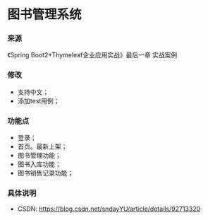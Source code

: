 # 图书管理系统

### 来源
《Spring Boot2+Thymeleaf企业应用实战》最后一章 实战案例

### 修改
* 支持中文；
* 添加test用例；

### 功能点
* 登录；
* 首页。最新上架；
* 图书管理功能；
* 图书入库功能；
* 图书销售记录功能；

### 具体说明
* CSDN: https://blog.csdn.net/sndayYU/article/details/92713320

